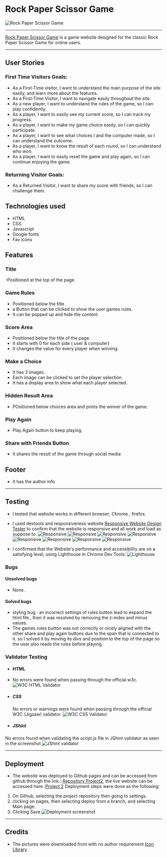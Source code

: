 # Rock Paper Scissor Game
![Rock Paper Scissor Game](assets/images/main-page.jpg)

---

[Rock Paper Scissor Game](https://syricano.github.io/project2/) is a game website designed for the classic Rock Paper Scissor Game for online users.


---

## User Stories

### First Time Visitors Goals:
- As a First-Time visitor, I want to understand the main purpose of the site easily, and learn more about the features.
- As a First-Time Visitor, I want to navigate easily throughout the site.
- As a new player, I want to understand the rules of the game, so I can play confidently.
- As a player, I want to easily see my current score, so I can track my progress.
- As a player, I want to make my game choice easily, so I can quickly participate.
- As a player, I want to see what choices I and the computer made, so I can understand the outcome.
- As a player, I want to know the result of each round, so I can understand who won.
- As a player, I want to easily reset the game and play again, so I can continue enjoying the game.

### Returning Visitor Goals:
- As a Returned Visitor, I want to share my score with friends, so I can challenge them.


## Technologies used

- HTML
- CSS
- Javascript
- Google fonts
- Fav icons

## Features


### Title
-Positioned at the top of the page.
### Game Rules
- Positioned below the title .
- a Button that can be clicked to show the user games rules.
- It can be popped up and hide the content.

### Score Area
- Positioned below the title of the page.
- It starts with 0 for each side ( user & computer)
- It changes the value for every player when winning.

### Make a Choice
- It has 3 images.
- Each image can be clicked to set the player selection.
- It has a display area to show what each player selected.

### Hidden Result Area

- POsitioned below choices area and prints the winner of the game.


### Play Again
- Play Again button to keep playing.

### Share with Friends Button
- It shares the result of the game through social media 

## Footer
- It has the author info

---

## Testing
- I tested that website works in different browser; Chrome , firefox.
- I used devtools and responsiveness website [Responsive Website Design Tester](https://responsivedesignchecker.com/) to confirm that the website is responsive and all work and load as suppose to.
![Responsive](assets/images/responsive1024h600.jpg)
![Responsive](assets/images/responsive1366h1024.jpg)
![Responsive](assets/images/responsive1440h900.jpg)
![Responsive](assets/images/responsive1900h1200.jpg)
![Responsive](assets/images/responsive360h640.jpg)
![Responsive](assets/images/responsive411h731.jpg)
![Responsive](assets/images/responsive600h960.jpg)
![Responsive](assets/images/responsive768h1024.jpg)



- I confirmed that the Website's performance and accessibility are on a satisfying level, using Lighthouse in Chrome Dev Tools:
![Lighthouse](assets/images/lighthouse.jpg)

### Bugs

#### Unsolved bugs
- None.


#### Solved bugs 
 - styling bug : an incorrect settings of rules button lead to expand the html file , then it was resolved by removing the z-index and minus values.
 - The games rules button was not correctly or nicely aligned with the other share and play again buttons due to the span that is connected to it. so I solved it by moving its divs and position to the top of the page so the user also reads the rules before playing.

 ### Validator Testing

 - #### HTML
 - No errors were found when passing through the official w3c.
 ![W3C HTML Validator](assets/images/w3c-html.jpg)
 - ##### CSS
   No errors or warnings were found when passing through the official W3C (Jigsaw) validator.
  ![W3C CSS Validator](assets/images/w3c-css.jpg)
- ##### JShint
No errors found when validating the script.js file in JShint validator as seen in the screenshot
![JShint validator](assets/images/jshint.jpg)

---

 ## Deployment
 - The website was deployed to Github pages and can be accessed from github through  the link : [Repository Project2](https://github.com/syricano/project2), the live website can be accessed here :[Project 2](https://syricano.github.io/project2/)
 Deployment steps were done as the following:
 1. On Github, selecting the project repository then going to settings.
 2. clicking on pages, then selecting deploy from a branch, and selecting Main page.
 3. Clicking Save ![Deployment screenshot](assets/images/deployment.jpg)  

 ---

## Credits 
- The pictures were downloaded from with no author requirement [Icon Library ](https://icon-library.com
)


